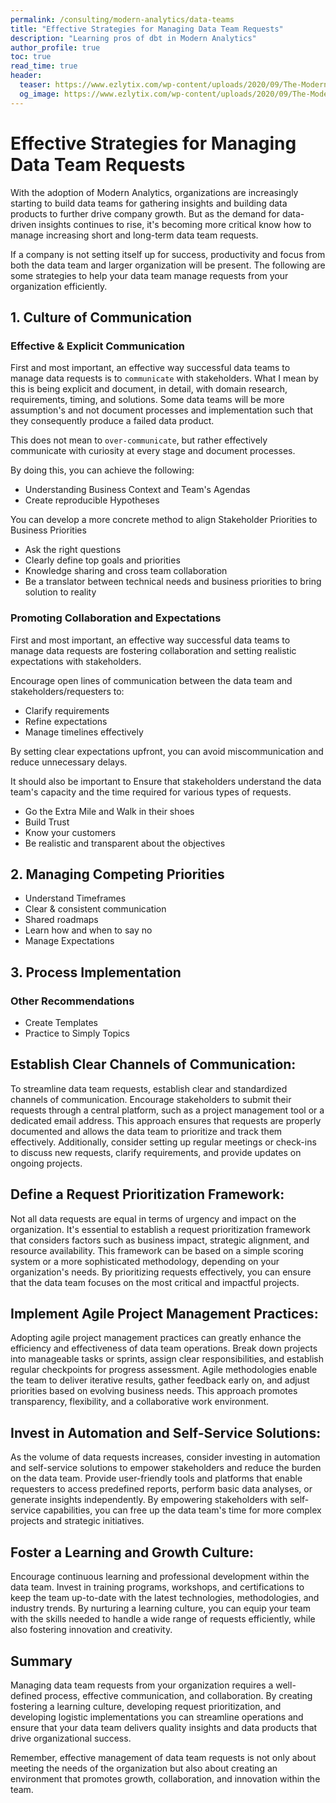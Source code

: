 ```yaml
---
permalink: /consulting/modern-analytics/data-teams
title: "Effective Strategies for Managing Data Team Requests"
description: "Learning pros of dbt in Modern Analytics"
author_profile: true
toc: true
read_time: true
header:
  teaser: https://www.ezlytix.com/wp-content/uploads/2020/09/The-Modern-Approach-To-Enterprise-Analytics-Self-Service-Tools-And-A-Culture-Of-Analytics.png
  og_image: https://www.ezlytix.com/wp-content/uploads/2020/09/The-Modern-Approach-To-Enterprise-Analytics-Self-Service-Tools-And-A-Culture-Of-Analytics.png
---
```


# Effective Strategies for Managing Data Team Requests

With the adoption of Modern Analytics, organizations are increasingly starting to build data teams for gathering insights and building data products to further drive company growth. But as the demand for data-driven insights continues to rise, it's becoming more critical know how to manage increasing short and long-term data team requests. 

If a company is not setting itself up for success, productivity and focus from both the data team and larger organization will be present. The following are some strategies to help your data team manage requests from your organization efficiently.


## 1. Culture of Communication

### Effective & Explicit Communication

First and most important, an effective way successful data teams to manage data requests is to `communicate` with stakeholders. What I mean by this is being explicit and document, in detail, with domain research, requirements, timing, and solutions. Some data teams will be more assumption's and not document processes and implementation such that they consequently produce a failed data product.

This does not mean to `over-communicate`, but rather effectively communicate with curiosity at every stage and document processes.

By doing this, you can achieve the following:
*  Understanding Business Context and Team's Agendas
* Create reproducible Hypotheses

You can develop a more concrete method to align Stakeholder Priorities to Business Priorities
* Ask the right questions
* Clearly define top goals and priorities
* Knowledge sharing and cross team collaboration
* Be a translator between technical needs and business priorities to bring solution to reality

### Promoting Collaboration and Expectations

First and most important, an effective way successful data teams to manage data requests are fostering collaboration and setting realistic expectations with stakeholders. 

Encourage open lines of communication between the data team and stakeholders/requesters to:
* Clarify requirements
* Refine expectations
* Manage timelines effectively

By setting clear expectations upfront, you can avoid miscommunication and reduce unnecessary delays.

It should also be important to Ensure that stakeholders understand the data team's capacity and the time required for various types of requests.


* Go the Extra Mile and Walk in their shoes
* Build Trust
* Know your customers
* Be realistic and transparent about the objectives

## 2. Managing Competing Priorities

* Understand Timeframes
* Clear & consistent communication
* Shared roadmaps
* Learn how and when to say no
* Manage Expectations

## 3. Process Implementation





### Other Recommendations
* Create Templates
* Practice to Simply Topics



## Establish Clear Channels of Communication:
To streamline data team requests, establish clear and standardized channels of communication. Encourage stakeholders to submit their requests through a central platform, such as a project management tool or a dedicated email address. This approach ensures that requests are properly documented and allows the data team to prioritize and track them effectively. Additionally, consider setting up regular meetings or check-ins to discuss new requests, clarify requirements, and provide updates on ongoing projects.

## Define a Request Prioritization Framework:
Not all data requests are equal in terms of urgency and impact on the organization. It's essential to establish a request prioritization framework that considers factors such as business impact, strategic alignment, and resource availability. This framework can be based on a simple scoring system or a more sophisticated methodology, depending on your organization's needs. By prioritizing requests effectively, you can ensure that the data team focuses on the most critical and impactful projects.

## Implement Agile Project Management Practices:
Adopting agile project management practices can greatly enhance the efficiency and effectiveness of data team operations. Break down projects into manageable tasks or sprints, assign clear responsibilities, and establish regular checkpoints for progress assessment. Agile methodologies enable the team to deliver iterative results, gather feedback early on, and adjust priorities based on evolving business needs. This approach promotes transparency, flexibility, and a collaborative work environment.

## Invest in Automation and Self-Service Solutions:
As the volume of data requests increases, consider investing in automation and self-service solutions to empower stakeholders and reduce the burden on the data team. Provide user-friendly tools and platforms that enable requesters to access predefined reports, perform basic data analyses, or generate insights independently. By empowering stakeholders with self-service capabilities, you can free up the data team's time for more complex projects and strategic initiatives.

## Foster a Learning and Growth Culture:
Encourage continuous learning and professional development within the data team. Invest in training programs, workshops, and certifications to keep the team up-to-date with the latest technologies, methodologies, and industry trends. By nurturing a learning culture, you can equip your team with the skills needed to handle a wide range of requests efficiently, while also fostering innovation and creativity.

## Summary

Managing data team requests from your organization requires a well-defined process, effective communication, and collaboration. By creating fostering a learning culture, developing request prioritization, and developing logistic implementations you can streamline operations and ensure that your data team delivers quality insights and data products that drive organizational success. 

Remember, effective management of data team requests is not only about meeting the needs of the organization but also about creating an environment that promotes growth, collaboration, and innovation within the team.